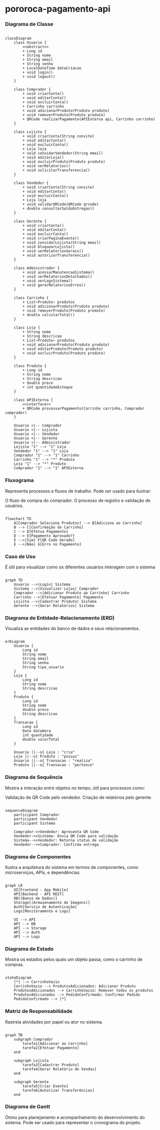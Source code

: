 ﻿# pororoca-pagamento-api

### Diagrama de Classe

```mermaid

classDiagram
    class Usuario {
        <<abstract>>
        + Long id
        + String nome
        + String email
        + String senha
        + LocalDateTime dataCriacao
        + void login()
        + void logout()
    }

    class Comprador {
        + void criarConta()
        + void editarConta()
        + void excluirConta()
        + Carrinho carrinho
        + void adicionarProduto(Produto produto)
        + void removerProduto(Produto produto)
        + QRCode realizarPagamento(APIExterna api, Carrinho carrinho)
    }

    class Lojista {
        + void criarConta(String convite)
        + void editarConta()
        + void excluirConta()
        + Loja loja
        + void convidarVendedor(String email)
        + void editarLoja()
        + void excluirProduto(Produto produto)
        + void verRelatorios()
        + void solicitarTransferencia()
    }

    class Vendedor {
        + void criarConta(String convite)
        + void editarConta()
        + void excluirConta()
        + Loja loja
        + void validarQRCode(QRCode qrcode)
        + double consultarSaldoEntregas()
    }

    class Gerente {
        + void criarConta()
        + void editarConta()
        + void excluirConta()
        + void criarPaginaEvento()
        + void convidarLojista(String email)
        + void bloquearLojista()
        + void verRelatoriosGerais()
        + void autorizarTransferencia()
    }

    class Administrador {
        + void acessarManutencaoSistema()
        + void verRelatoriosDetalhados()
        + void verLogsSistema()
        + void gerarRelatoriosErros()
    }

    class Carrinho {
        + List~Produto~ produtos
        + void adicionarProduto(Produto produto)
        + void removerProduto(Produto produto)
        + double calcularTotal()
    }

    class Loja {
        + String nome
        + String descricao
        + List~Produto~ produtos
        + void adicionarProduto(Produto produto)
        + void editarProduto(Produto produto)
        + void excluirProduto(Produto produto)
    }

    class Produto {
        + Long id
        + String nome
        + String descricao
        + double preco
        + int quantidadeEstoque
    }

    class APIExterna {
        <<interface>>
        + QRCode processarPagamento(Carrinho carrinho, Comprador comprador)
    }

    Usuario <|-- Comprador
    Usuario <|-- Lojista
    Usuario <|-- Vendedor
    Usuario <|-- Gerente
    Usuario <|-- Administrador
    Lojista "1" --> "1" Loja
    Vendedor "1" --> "1" Loja
    Comprador "1" --> "1" Carrinho
    Carrinho "1" --> "*" Produto
    Loja "1" --> "*" Produto
    Comprador "1" --> "1" APIExterna

```
### Fluxograma
Representa processos e fluxos de trabalho. Pode ser usado para ilustrar:

O fluxo de compra do comprador.
O processo de registro e validação de usuários.

```mermaid

flowchart TD
    A[Comprador Seleciona Produtos] --> B[Adiciona ao Carrinho]
    B --> C[Confirmação do Carrinho]
    C --> D[Efetua Pagamento]
    D --> E{Pagamento Aprovado?}
    E -->|Sim| F[QR Code Gerado]
    E -->|Não| G[Erro no Pagamento]

```

### Caso de Uso
É útil para visualizar como os diferentes usuários interagem com o sistema

```mermaid

graph TD
    Usuario -->|Login| Sistema
    Sistema -->|Visualizar Lojas| Comprador
    Comprador -->|Adicionar Produto ao Carrinho| Carrinho
    Carrinho -->|Efetuar Pagamento| Pagamento
    Lojista -->|Cadastrar Produto| Sistema
    Gerente -->|Gerar Relatórios| Sistema

```

### Diagrama de Entidade-Relacionamento (ERD)
Visualiza as entidades do banco de dados e seus relacionamentos.

```mermaid

erDiagram
    Usuario {
        Long id
        String nome
        String email
        String senha
        String tipo_usuario
    }
    Loja {
        Long id
        String nome
        String descricao
    }
    Produto {
        Long id
        String nome
        double preco
        String descricao
    }
    Transacao {
        Long id
        Date dataHora
        int quantidade
        double valorTotal
    }

    Usuario ||--o{ Loja : "cria"
    Loja ||--o{ Produto : "possui"
    Usuario ||--o{ Transacao : "realiza"
    Produto ||--o{ Transacao : "pertence"

```

### Diagrama de Sequência
Mostra a interação entre objetos no tempo, útil para processos como:

Validação de QR Code pelo vendedor.
Criação de relatórios pelo gerente.

```mermaid

sequenceDiagram
    participant Comprador
    participant Vendedor
    participant Sistema

    Comprador->>Vendedor: Apresenta QR Code
    Vendedor->>Sistema: Envia QR Code para validação
    Sistema-->>Vendedor: Retorna status de validação
    Vendedor-->>Comprador: Confirma entrega

```
### Diagrama de Componentes
Ilustra a arquitetura do sistema em termos de componentes, como microserviços, APIs, e dependências.

```mermaid

graph LR
    UI[Frontend - App Mobile]
    API[Backend - API REST]
    DB[(Banco de Dados)]
    Storage[(Armazenamento de Imagens)]
    Auth[Serviço de Autenticação]
    Logs[Monitoramento e Logs]

    UI --> API
    API --> DB
    API --> Storage
    API --> Auth
    API --> Logs

```
### Diagrama de Estado
Mostra os estados pelos quais um objeto passa, como o carrinho de compras.

```mermaid

stateDiagram
    [*] --> CarrinhoVazio
    CarrinhoVazio --> ProdutosAdicionados: Adicionar Produto
    ProdutosAdicionados --> CarrinhoVazio: Remover todos os produtos
    ProdutosAdicionados --> PedidoConfirmado: Confirmar Pedido
    PedidoConfirmado --> [*]

```
### Matriz de Responsabilidade
Rastreia atividades por papel ou ator no sistema.

```mermaid

graph TB
    subgraph Comprador
        tarefa1[Adicionar ao Carrinho]
        tarefa2[Efetuar Pagamento]
    end

    subgraph Lojista
        tarefa3[Cadastrar Produto]
        tarefa4[Gerar Relatório de Vendas]
    end

    subgraph Gerente
        tarefa5[Criar Evento]
        tarefa6[Autorizar Transferências]
    end

```
### Diagrama de Gantt
Ótimo para planejamento e acompanhamento do desenvolvimento do sistema. Pode ser usado para representar o cronograma do projeto.

```mermaid




```

